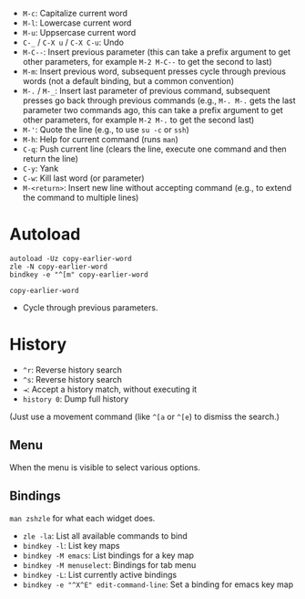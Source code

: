 - `M-c`: Capitalize current word
- `M-l`: Lowercase current word
- `M-u`: Uppsercase current word
- `C-_` / `C-X u` / `C-X C-u`: Undo
- `M-C--`: Insert previous parameter (this can take a prefix argument to get other parameters, for example `M-2 M-C--` to get the second to last)
- `M-m`: Insert previous word, subsequent presses cycle through previous words (not a default binding, but a common convention)
- `M-.` / `M-_`: Insert last parameter of previous command, subsequent presses go back through previous commands (e.g., `M-. M-.` gets the last parameter two commands ago, this can take a prefix argument to get other parameters, for example `M-2 M-.` to get the second last)
- `M-'`: Quote the line (e.g., to use `su -c` or `ssh`)
- `M-h`: Help for current command (runs `man`)
- `C-q`: Push current line (clears the line, execute one command and then return the line)
- `C-y`: Yank
- `C-w`: Kill last word (or parameter)
- `M-<return>`: Insert new line without accepting command (e.g., to extend the command to multiple lines)

# Autoload

```
autoload -Uz copy-earlier-word
zle -N copy-earlier-word
bindkey -e "^[m" copy-earlier-word
```

`copy-earlier-word`

- Cycle through previous parameters.

# History

- `^r`: Reverse history search
- `^s`: Reverse history search
- `⇥`: Accept a history match, without executing it
- `history 0`: Dump full history

(Just use a movement command (like `^[a` or `^[e`) to dismiss the search.)

## Menu

When the menu is visible to select various options.

## Bindings

`man zshzle` for what each widget does.

- `zle -la`: List all available commands to bind
- `bindkey -l`: List key maps
- `bindkey -M emacs`: List bindings for a key map
- `bindkey -M menuselect`: Bindings for tab menu
- `bindkey -L`: List currently active bindings
- `bindkey -e "^X^E" edit-command-line`: Set a binding for emacs key map
